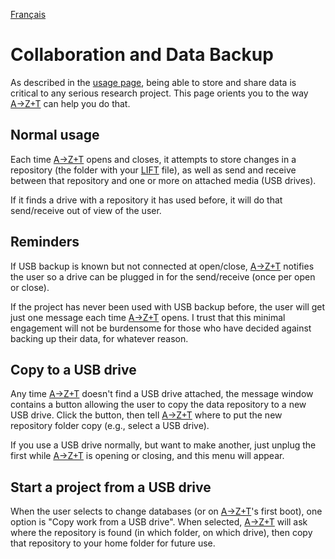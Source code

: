 <a href="fr/COLLABORATION_AND_BACKUP.md">Français</a>
# Collaboration and Data Backup

As described in the [usage page](USAGE.md#collaboration-and-archival), being able to store and share data is critical to any serious research project. This page orients you to the way [A→Z+T] can help you do that.

## Normal usage
Each time [A→Z+T] opens and closes, it attempts to store changes in a repository (the folder with your [LIFT] file), as well as send and receive between that repository and one or more on attached media (USB drives).

If it finds a drive with a repository it has used before, it will do that send/receive out of view of the user.

## Reminders
If USB backup is known but not connected at open/close, [A→Z+T] notifies the user so a drive can be plugged in for the send/receive (once per open or close).

If the project has never been used with USB backup before, the user will get just one message each time [A→Z+T] opens. I trust that this minimal engagement will not be burdensome for those who have decided against backing up their data, for whatever reason.

## Copy to a USB drive
Any time [A→Z+T] doesn't find a USB drive attached, the message window contains a button allowing the user to copy the data repository to a new USB drive. Click the button, then tell [A→Z+T] where to put the new repository folder copy (e.g., select a USB drive).

If you use a USB drive normally, but want to make another, just unplug the first while [A→Z+T] is opening or closing, and this menu will appear.

## Start a project from a USB drive
When the user selects to change databases (or on [A→Z+T]'s first boot), one option is "Copy work from a USB drive". When selected, [A→Z+T] will ask where the repository is found (in which folder, on which drive), then copy that repository to your home folder for future use.

[A→Z+T]:  https://github.com/kent-rasmussen/azt
[WeSay]:  https://software.sil.org/wesay/
[FLEx]: https://software.sil.org/fieldworks/
[LIFT]: https://code.google.com/archive/p/lift-standard/
[Praat]: https://www.fon.hum.uva.nl/praat/
